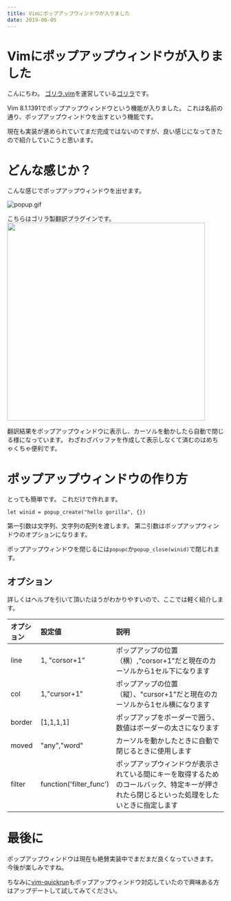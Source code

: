 ```yaml
---
title: Vimにポップアップウィンドウが入りました
date: 2019-06-05
---
```

# Vimにポップアップウィンドウが入りました

こんにちわ。
[ゴリラ.vim](https://gorillavim.connpass.com/)を運営している[ゴリラ](https://twitter.com/gorilla0513)です。

Vim 8.1.1391でポップアップウィンドウという機能が入りました。
これは名前の通り、ポップアップウィンドウを出すという機能です。

現在も実装が進められていてまだ完成ではないのですが、良い感じになってきたので紹介していこうと思います。

# どんな感じか？
こんな感じでポップアップウィンドウを出せます。

![popup.gif](https://qiita-image-store.s3.ap-northeast-1.amazonaws.com/0/66178/e1f307ce-d56a-1fa5-fbc7-11768c32e22e.gif)

こちらはゴリラ製翻訳プラグインです。
<a href="https://github.com/skanehira/translate.vim"><img src="https://github-link-card.s3.ap-northeast-1.amazonaws.com/skanehira/translate.vim.png" width="460px"></a>

翻訳結果をポップアップウィンドウに表示し、カーソルを動かしたら自動で閉じる様になっています。
わざわざバッファを作成して表示しなくて済むのはめちゃくちゃ便利です。

# ポップアップウィンドウの作り方
とっても簡単です。
これだけで作れます。

```vim
let winid = popup_create("hello gorilla", {})
```

第一引数は文字列、文字列の配列を渡します。
第二引数はポップアップウィンドウのオプションになります。

ポップアップウィンドウを閉じるには`popupc`か`popup_close(winid)`で閉じれます。

## オプション
詳しくはヘルプを引いて頂いたほうがわかりやすいので、ここでは軽く紹介します。

| オプション | 設定値                  | 説明                                                                                                                                       |
|:-----------|:------------------------|:-------------------------------------------------------------------------------------------------------------------------------------------|
| line       | 1, "corsor+1"           | ポップアップの位置（横）,"corsor+1"だと現在のカーソルから1セル下になります                                                                 |
| col        | 1,"cursor+1"            | ポップアップの位置（縦）、"cursor+1"だと現在のカーソルから1セル横になります                                                                |
| border     | [1,1,1,1]               | ポップアップをボーダーで囲う、数値はボーダーの太さになります                                                                               |
| moved      | "any","word"            | カーソルを動かしたときに自動で閉じるときに使用します                                                                                       |
| filter     | function('filter_func') | ポップアップウィンドウが表示されている間にキーを取得するためのコールバック、特定キーが押されたら閉じるといった処理をしたいときに指定します |

# 最後に
ポップアップウィンドウは現在も絶賛実装中でまだまだ良くなっていきます。
今後が楽しみですね。

ちなみに[vim-quickrun](https://github.com/thinca/vim-quickrun)もポップアップウィンドウ対応していたので興味ある方はアップデートして試してみてください。


